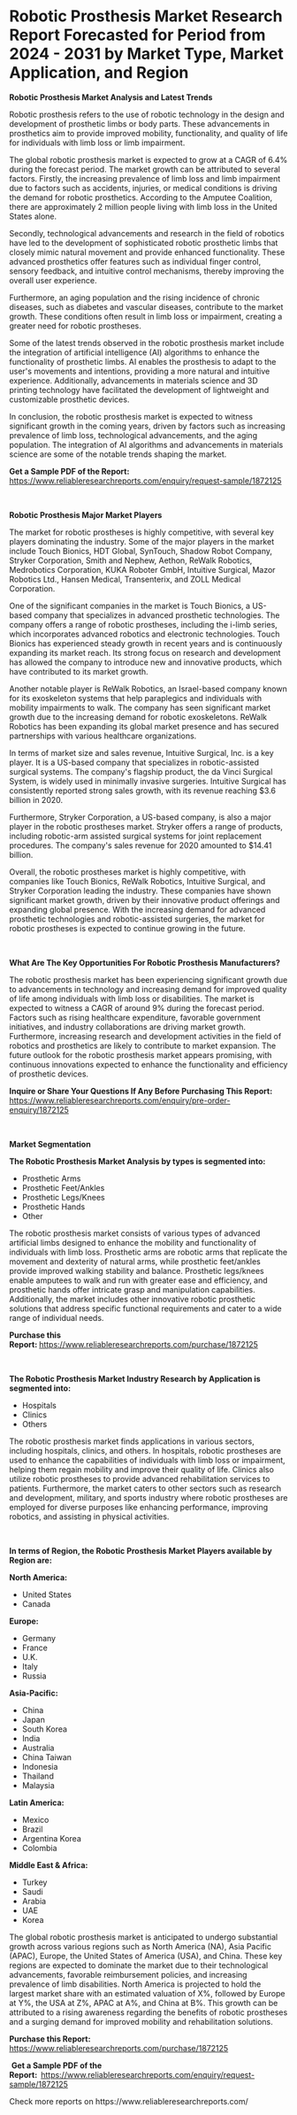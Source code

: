 <p><h1>Robotic Prosthesis Market Research Report Forecasted for Period from 2024 -  2031 by Market Type, Market Application, and Region</h1></p><p><strong>Robotic Prosthesis Market Analysis and Latest Trends</strong></p>
<p><p>Robotic prosthesis refers to the use of robotic technology in the design and development of prosthetic limbs or body parts. These advancements in prosthetics aim to provide improved mobility, functionality, and quality of life for individuals with limb loss or limb impairment.</p><p>The global robotic prosthesis market is expected to grow at a CAGR of 6.4% during the forecast period. The market growth can be attributed to several factors. Firstly, the increasing prevalence of limb loss and limb impairment due to factors such as accidents, injuries, or medical conditions is driving the demand for robotic prosthetics. According to the Amputee Coalition, there are approximately 2 million people living with limb loss in the United States alone.</p><p>Secondly, technological advancements and research in the field of robotics have led to the development of sophisticated robotic prosthetic limbs that closely mimic natural movement and provide enhanced functionality. These advanced prosthetics offer features such as individual finger control, sensory feedback, and intuitive control mechanisms, thereby improving the overall user experience.</p><p>Furthermore, an aging population and the rising incidence of chronic diseases, such as diabetes and vascular diseases, contribute to the market growth. These conditions often result in limb loss or impairment, creating a greater need for robotic prostheses.</p><p>Some of the latest trends observed in the robotic prosthesis market include the integration of artificial intelligence (AI) algorithms to enhance the functionality of prosthetic limbs. AI enables the prosthesis to adapt to the user's movements and intentions, providing a more natural and intuitive experience. Additionally, advancements in materials science and 3D printing technology have facilitated the development of lightweight and customizable prosthetic devices.</p><p>In conclusion, the robotic prosthesis market is expected to witness significant growth in the coming years, driven by factors such as increasing prevalence of limb loss, technological advancements, and the aging population. The integration of AI algorithms and advancements in materials science are some of the notable trends shaping the market.</p></p>
<p><strong>Get a Sample PDF of the Report:&nbsp;</strong> <a href="https://www.reliableresearchreports.com/enquiry/request-sample/1872125">https://www.reliableresearchreports.com/enquiry/request-sample/1872125</a></p>
<p>&nbsp;</p>
<p><strong>Robotic Prosthesis Major Market Players</strong></p>
<p><p>The market for robotic prostheses is highly competitive, with several key players dominating the industry. Some of the major players in the market include Touch Bionics, HDT Global, SynTouch, Shadow Robot Company, Stryker Corporation, Smith and Nephew, Aethon, ReWalk Robotics, Medrobotics Corporation, KUKA Roboter GmbH, Intuitive Surgical, Mazor Robotics Ltd., Hansen Medical, Transenterix, and ZOLL Medical Corporation.</p><p>One of the significant companies in the market is Touch Bionics, a US-based company that specializes in advanced prosthetic technologies. The company offers a range of robotic prostheses, including the i-limb series, which incorporates advanced robotics and electronic technologies. Touch Bionics has experienced steady growth in recent years and is continuously expanding its market reach. Its strong focus on research and development has allowed the company to introduce new and innovative products, which have contributed to its market growth.</p><p>Another notable player is ReWalk Robotics, an Israel-based company known for its exoskeleton systems that help paraplegics and individuals with mobility impairments to walk. The company has seen significant market growth due to the increasing demand for robotic exoskeletons. ReWalk Robotics has been expanding its global market presence and has secured partnerships with various healthcare organizations.</p><p>In terms of market size and sales revenue, Intuitive Surgical, Inc. is a key player. It is a US-based company that specializes in robotic-assisted surgical systems. The company's flagship product, the da Vinci Surgical System, is widely used in minimally invasive surgeries. Intuitive Surgical has consistently reported strong sales growth, with its revenue reaching $3.6 billion in 2020.</p><p>Furthermore, Stryker Corporation, a US-based company, is also a major player in the robotic prostheses market. Stryker offers a range of products, including robotic-arm assisted surgical systems for joint replacement procedures. The company's sales revenue for 2020 amounted to $14.41 billion.</p><p>Overall, the robotic prostheses market is highly competitive, with companies like Touch Bionics, ReWalk Robotics, Intuitive Surgical, and Stryker Corporation leading the industry. These companies have shown significant market growth, driven by their innovative product offerings and expanding global presence. With the increasing demand for advanced prosthetic technologies and robotic-assisted surgeries, the market for robotic prostheses is expected to continue growing in the future.</p></p>
<p>&nbsp;</p>
<p><strong>What Are The Key Opportunities For Robotic Prosthesis Manufacturers?</strong></p>
<p><p>The robotic prosthesis market has been experiencing significant growth due to advancements in technology and increasing demand for improved quality of life among individuals with limb loss or disabilities. The market is expected to witness a CAGR of around 9% during the forecast period. Factors such as rising healthcare expenditure, favorable government initiatives, and industry collaborations are driving market growth. Furthermore, increasing research and development activities in the field of robotics and prosthetics are likely to contribute to market expansion. The future outlook for the robotic prosthesis market appears promising, with continuous innovations expected to enhance the functionality and efficiency of prosthetic devices.</p></p>
<p><strong>Inquire or Share Your Questions If Any Before Purchasing This Report:</strong> <a href="https://www.reliableresearchreports.com/enquiry/pre-order-enquiry/1872125">https://www.reliableresearchreports.com/enquiry/pre-order-enquiry/1872125</a></p>
<p>&nbsp;</p>
<p><strong>Market Segmentation</strong></p>
<p><strong>The Robotic Prosthesis Market Analysis by types is segmented into:</strong></p>
<p><ul><li>Prosthetic Arms</li><li>Prosthetic Feet/Ankles</li><li>Prosthetic Legs/Knees</li><li>Prosthetic Hands</li><li>Other</li></ul></p>
<p><p>The robotic prosthesis market consists of various types of advanced artificial limbs designed to enhance the mobility and functionality of individuals with limb loss. Prosthetic arms are robotic arms that replicate the movement and dexterity of natural arms, while prosthetic feet/ankles provide improved walking stability and balance. Prosthetic legs/knees enable amputees to walk and run with greater ease and efficiency, and prosthetic hands offer intricate grasp and manipulation capabilities. Additionally, the market includes other innovative robotic prosthetic solutions that address specific functional requirements and cater to a wide range of individual needs.</p></p>
<p><strong>Purchase this Report:&nbsp;</strong><a href="https://www.reliableresearchreports.com/purchase/1872125">https://www.reliableresearchreports.com/purchase/1872125</a></p>
<p>&nbsp;</p>
<p><strong>The Robotic Prosthesis Market Industry Research by Application is segmented into:</strong></p>
<p><ul><li>Hospitals</li><li>Clinics</li><li>Others</li></ul></p>
<p><p>The robotic prosthesis market finds applications in various sectors, including hospitals, clinics, and others. In hospitals, robotic prostheses are used to enhance the capabilities of individuals with limb loss or impairment, helping them regain mobility and improve their quality of life. Clinics also utilize robotic prostheses to provide advanced rehabilitation services to patients. Furthermore, the market caters to other sectors such as research and development, military, and sports industry where robotic prostheses are employed for diverse purposes like enhancing performance, improving robotics, and assisting in physical activities.</p></p>
<p>&nbsp;</p>
<p><strong>In terms of Region, the Robotic Prosthesis Market Players available by Region are:</strong></p>
<p>
    <p> <strong> North America: </strong>
        <ul>
            <li>United States</li>
            <li>Canada</li>
        </ul>
        </p> 
    <p> <strong> Europe: </strong>
        <ul>
            <li>Germany</li>
            <li>France</li>
            <li>U.K.</li>
            <li>Italy</li>
            <li>Russia</li>
        </ul>
        </p> 
    <p> <strong> Asia-Pacific: </strong>
        <ul>
            <li>China</li>
            <li>Japan</li>
            <li>South Korea</li>
            <li>India</li>
            <li>Australia</li>
            <li>China Taiwan</li>
            <li>Indonesia</li>
            <li>Thailand</li>
            <li>Malaysia</li>
        </ul>
        </p> 
    <p> <strong> Latin America: </strong>
        <ul>
            <li>Mexico</li>
            <li>Brazil</li>
            <li>Argentina Korea</li>
            <li>Colombia</li>
        </ul>
        </p> 
    <p> <strong> Middle East & Africa: </strong>
        <ul>
            <li>Turkey</li>
            <li>Saudi</li>
            <li>Arabia</li>
            <li>UAE</li>
            <li>Korea</li>
        </ul>
    </p>
    </p>
<p><p>The global robotic prosthesis market is anticipated to undergo substantial growth across various regions such as North America (NA), Asia Pacific (APAC), Europe, the United States of America (USA), and China. These key regions are expected to dominate the market due to their technological advancements, favorable reimbursement policies, and increasing prevalence of limb disabilities. North America is projected to hold the largest market share with an estimated valuation of X%, followed by Europe at Y%, the USA at Z%, APAC at A%, and China at B%. This growth can be attributed to a rising awareness regarding the benefits of robotic prostheses and a surging demand for improved mobility and rehabilitation solutions.</p></p>
<p><strong>Purchase this Report: </strong><a href="https://www.reliableresearchreports.com/purchase/1872125">https://www.reliableresearchreports.com/purchase/1872125</a></p>
<p>&nbsp;<strong>Get a Sample PDF of the Report:&nbsp;&nbsp;</strong><a href="https://www.reliableresearchreports.com/enquiry/request-sample/1872125">https://www.reliableresearchreports.com/enquiry/request-sample/1872125</a></p>
<p><strong></strong></p>
<p>Check more reports on https://www.reliableresearchreports.com/</p>